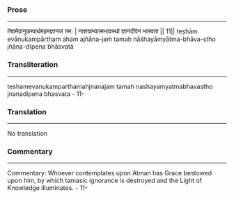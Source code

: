 ### Prose 
 --- 
तेषामेवानुकम्पार्थमहमज्ञानजं तम: |
नाशयाम्यात्मभावस्थो ज्ञानदीपेन भास्वता || 11||
teṣhām evānukampārtham aham ajñāna-jaṁ tamaḥ
nāśhayāmyātma-bhāva-stho jñāna-dīpena bhāsvatā

### Transliteration 
 --- 
teshamevanukamparthamahjnanajam tamah nashayamyatmabhavastho jnanadipena bhasvata - 11-

### Translation 
 --- 
No translation

### Commentary 
 --- 
Commentary: Whoever contemplates upon Atman has Grace bestowed upon him, by which tamasic ignorance is destroyed and the Light of Knowledge illuminates. - 11-